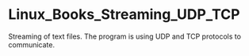 # Linux_Books_Streaming_UDP_TCP
Streaming of text files. The program is using UDP and TCP protocols to communicate. 
